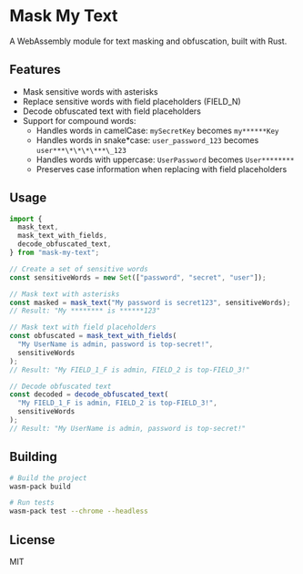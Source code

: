 # Mask My Text

A WebAssembly module for text masking and obfuscation, built with Rust.

## Features

- Mask sensitive words with asterisks
- Replace sensitive words with field placeholders (FIELD_N)
- Decode obfuscated text with field placeholders
- Support for compound words:
  - Handles words in camelCase: `mySecretKey` becomes `my******Key`
  - Handles words in snake\*case: `user_password_123` becomes `user***\*\*\*\***\_123`
  - Handles words with uppercase: `UserPassword` becomes `User********`
  - Preserves case information when replacing with field placeholders

## Usage

```javascript
import {
  mask_text,
  mask_text_with_fields,
  decode_obfuscated_text,
} from "mask-my-text";

// Create a set of sensitive words
const sensitiveWords = new Set(["password", "secret", "user"]);

// Mask text with asterisks
const masked = mask_text("My password is secret123", sensitiveWords);
// Result: "My ******** is ******123"

// Mask text with field placeholders
const obfuscated = mask_text_with_fields(
  "My UserName is admin, password is top-secret!",
  sensitiveWords
);
// Result: "My FIELD_1_F is admin, FIELD_2 is top-FIELD_3!"

// Decode obfuscated text
const decoded = decode_obfuscated_text(
  "My FIELD_1_F is admin, FIELD_2 is top-FIELD_3!",
  sensitiveWords
);
// Result: "My UserName is admin, password is top-secret!"
```

## Building

```bash
# Build the project
wasm-pack build

# Run tests
wasm-pack test --chrome --headless
```

## License

MIT
